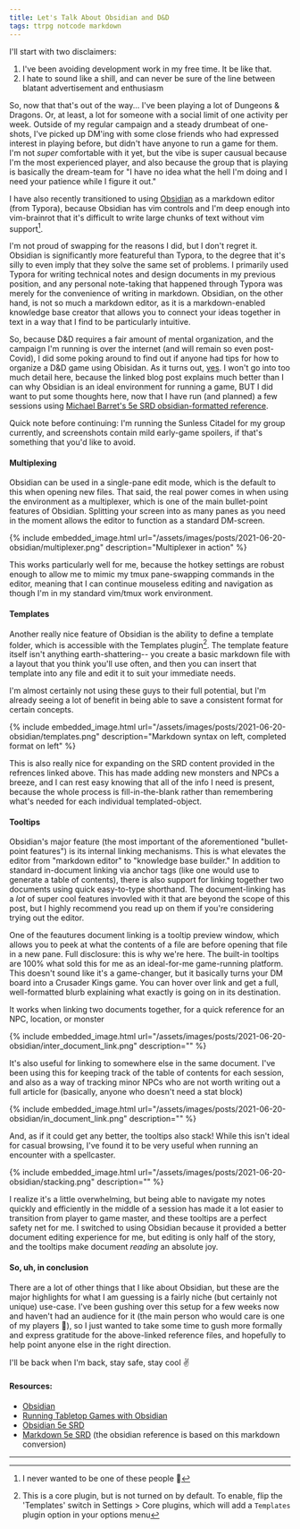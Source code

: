 ```yaml
---
title: Let's Talk About Obsidian and D&D
tags: ttrpg notcode markdown
---
```


I'll start with two disclaimers:

1. I've been avoiding development work in my free time. It be like that.
2. I hate to sound like a shill, and can never be sure of the line between blatant advertisement and
   enthusiasm

So, now that that's out of the way... I've been playing a lot of Dungeons & Dragons. Or, at least, a
lot for someone with a social limit of one activity per week.
Outside of my regular campaign and a steady drumbeat of one-shots, I've picked up DM'ing with some
close friends who had expressed interest in playing before, but didn't have anyone to run a game for
them. I'm not _super_ comfortable with it yet, but the vibe is super causual because I'm the most
experienced player, and also because the group that is playing is basically the dream-team for "I
have no idea what the hell I'm doing and I need your patience while I figure it out."

I have also recently transitioned to using [Obsidian](https://obsidian.md/) as a markdown editor
(from Typora), because Obsidian has vim controls and I'm deep enough into vim-brainrot that it's
difficult to write large chunks of text without vim support[^1].

I'm not proud of swapping for the reasons I did, but I don't regret it. Obsidian is significantly
more featureful than Typora, to the degree that it's silly to even imply that they solve the same
set of problems. I primarily used Typora for writing technical notes and design documents in my
previous position, and any personal note-taking that happened through Typora was merely for the convenience
of writing in markdown.
Obsidian, on the other hand, is not so much a markdown editor, as it is a markdown-enabled knowledge
base creator that allows you to connect your ideas together in text in a way that I find to be
particularly intuitive.

So, because D&D requires a fair amount of mental organization, and the campaign I'm running is over
the internet (and will remain so even post-Covid), I did some poking around to find out if anyone
had tips for how to organize a D&D game using Obisidan. As it turns out, [yes](https://blog.mjb.im/running-tabletop-games-with-obsidian).
I won't go into too much detail here, because the linked blog post explains much better than I can
why Obsidian is an ideal environment for running a game, BUT I did want to put some thoughts here,
now that I have run (and planned) a few sessions using [Michael Barret's 5e SRD obsidian-formatted reference](https://github.com/twisterghost/5e-obsidian).

Quick note before continuing: I'm running the Sunless Citadel for my group currently, and screenshots
contain mild early-game spoilers, if that's something that you'd like to avoid.

#### Multiplexing

Obsidian can be used in a single-pane edit mode, which is the default to this when opening new files.
That said, the real power comes in when using the environment as a multiplexer, which is one of the
main bullet-point features of Obsidian. Splitting your screen into as many panes as you need in the
moment allows the editor to function as a standard DM-screen.

{% include embedded_image.html url="/assets/images/posts/2021-06-20-obsidian/multiplexer.png" description="Multiplexer in action" %}

This works particularly well for me, because the hotkey settings are robust enough to allow me to
mimic my tmux pane-swapping commands in the editor, meaning that I can continue mouseless editing
and navigation as though I'm in my standard vim/tmux work environment.

#### Templates

Another really nice feature of Obsidian is the ability to define a template folder, which is accessible
with the Templates plugin[^2]. The template feature itself isn't anything earth-shattering-- you create
a basic markdown file with a layout that you think you'll use often, and then you can insert that template
into any file and edit it to suit your immediate needs.

I'm almost certainly not using these guys to their full potential, but I'm already seeing a lot of benefit
in being able to save a consistent format for certain concepts.

{% include embedded_image.html url="/assets/images/posts/2021-06-20-obsidian/templates.png" description="Markdown syntax on left, completed format on left" %}

This is also really nice for expanding on the SRD content provided in the refrences linked above. This
has made adding new monsters and NPCs a breeze, and I can rest easy knowing that all of the info I need
is present, because the whole process is fill-in-the-blank rather than remembering what's needed for
each individual templated-object.

#### Tooltips

Obsidian's major feature (the most important of the aforementioned "bullet-point features") is its
internal linking mechanisms. This is what elevates the editor from "markdown editor" to "knowledge base
builder."
In addition to standard in-document linking via anchor tags (like one would use to generate a table
of contents), there is also support for linking together two documents using quick easy-to-type shorthand.
The document-linking has a _lot_ of super cool features invovled with it that are beyond the scope
of this post, but I highly recommend you read up on them if you're considering trying out the editor.

One of the feautures document linking is a tooltip preview window, which allows you to peek at what
the contents of a file are before opening that file in a new pane.
Full disclosure: this is why we're here. The built-in tooltips are 100% what sold this for me
as an ideal-for-me game-running platform.
This doesn't sound like it's a game-changer, but it basically turns your DM board into a Crusader Kings
game. You can hover over link and get a full, well-formatted blurb explaining what exactly is going on
in its destination.

It works when linking two documents together, for a quick reference for an NPC, location, or monster

{% include embedded_image.html url="/assets/images/posts/2021-06-20-obsidian/inter_document_link.png" description="" %}

It's also useful for linking to somewhere else in the same document. I've been using this for keeping
track of the table of contents for each session, and also as a way of tracking minor NPCs who are not
worth writing out a full article for (basically, anyone who doesn't need a stat block)

{% include embedded_image.html url="/assets/images/posts/2021-06-20-obsidian/in_document_link.png" description="" %}

And, as if it could get any better, the tooltips also stack! While this isn't ideal for casual browsing,
I've found it to be very useful when running an encounter with a spellcaster.

{% include embedded_image.html url="/assets/images/posts/2021-06-20-obsidian/stacking.png" description="" %}

I realize it's a little overwhelming, but being able to navigate my notes quickly and efficiently
in the middle of a session has made it a lot easier to transition from player to game master, and
these tooltips are a perfect safety net for me. I switched to using Obsidian because it provided a
better document editing experience for me, but editing is only half of the story, and the tooltips
make document _reading_ an absolute joy.

#### So, uh, in conclusion

There are a lot of other things that I like about Obsidian, but these are the major highlights for
what I am guessing is a fairly niche (but certainly not unique) use-case. I've been gushing over
this setup for a few weeks now and haven't had an audience for it (the main person who would care is
one of my players :grimacing:), so I just wanted to take some time to gush more formally and
express gratitude for the above-linked reference files, and hopefully to help point anyone else in
the right direction.

I'll be back when I'm back, stay safe, stay cool :v:

#### Resources:

- [Obsidian](https://obsidian.md/)
- [Running Tabletop Games with Obsidian](https://blog.mjb.im/running-tabletop-games-with-obsidian)
- [Obsidian 5e SRD](https://github.com/twisterghost/5e-obsidian)
- [Markdown 5e SRD](https://github.com/vitusventure/5thSRD) (the obsidian reference is based on this markdown conversion)

---

[^1]: I never wanted to be one of these people :see_no_evil:
[^2]:
    This is a core plugin, but is not turned on by default. To enable, flip the 'Templates' switch in Settings > Core plugins,
    which will add a `Templates` plugin option in your options menu
